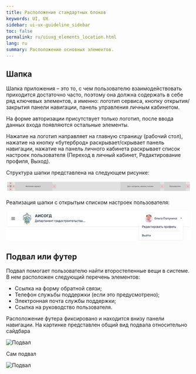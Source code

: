 ```yaml
---
title: Расположение стандартных блоков
keywords: UI, UX
sidebar: ui-ux-guideline_sidebar
toc: false
permalink: ru/uiuxg_elements_location.html
lang: ru
summary: Расположение основных элементов.
---
```


## Шапка

Шапка приложения – это то, с чем пользователю взаимодействовать приходится достаточно часто, поэтому она должна содержать в себе ряд ключевых элементов, а именно: логотип сервиса, кнопку открытия/закрытия панели навигации, панель управления личным кабинетом.

На форме авторизации присутствует только логотип, после ввода данных входа появляются остальные элементы.

Нажатие на логотип направляет на главную страницу (рабочий стол), нажатие на кнопку «бутерброд» раскрывает/скрывает панель навигации, нажатие на панель личного кабинета раскрывает список настроек пользователя (Переход в личный кабинет, Редактирование профиля, Выход). 

Структура шапки представлена на следующем рисунке:

![Структура шапки](../../../images/pages/guides/ui-ux-guideline/uiuxg_elements_location/header_scheme.png)

Реализация шапки с открытым списком настроек пользователя:

![Пример реализации шапки](../../../images/pages/guides/ui-ux-guideline/uiuxg_elements_location/header_example.png)


## Подвал или футер

Подвал помогает пользователю найти второстепенные вещи в системе. В нем расположен следующий перечень элементов:
* Ссылка на форму обратной связи;
* Телефон служьбы поддержки (если это предусмотрено);
* Электронная почта службы поддержки;
* Ссылка на руководство пользователя.

Расположение футера фиксировано и находится внизу панели навигации. 
На картинке представлен общий вид подвала относительно сайдбара

![Подвал](../../../images/pages/guides/ui-ux-guideline/footer_in_sidebar/4.png)

Сам подвал

![Подвал](../../../images/pages/guides/ui-ux-guideline/footer/4.png)



